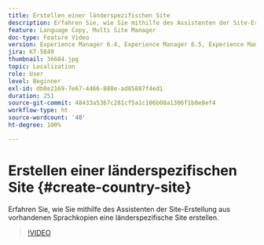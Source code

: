 ```yaml
---
title: Erstellen einer länderspezifischen Site
description: Erfahren Sie, wie Sie mithilfe des Assistenten der Site-Erstellung aus vorhandenen Sprachkopien eine länderspezifische Site erstellen.
feature: Language Copy, Multi Site Manager
doc-type: Feature Video
version: Experience Manager 6.4, Experience Manager 6.5, Experience Manager as a Cloud Service
jira: KT-5849
thumbnail: 36684.jpg
topic: Localization
role: User
level: Beginner
exl-id: db8e2169-7e67-4466-888e-ad85887f4ed1
duration: 251
source-git-commit: 48433a5367c281cf5a1c106b08a1306f1b0e8ef4
workflow-type: ht
source-wordcount: '40'
ht-degree: 100%

---
```


# Erstellen einer länderspezifischen Site {#create-country-site}

Erfahren Sie, wie Sie mithilfe des Assistenten der Site-Erstellung aus vorhandenen Sprachkopien eine länderspezifische Site erstellen.

>[!VIDEO](https://video.tv.adobe.com/v/36684?quality=12&learn=on)

